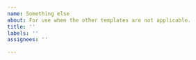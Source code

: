```yaml
---
name: Something else
about: For use when the other templates are not applicable.
title: ''
labels: ''
assignees: ''

---
```




